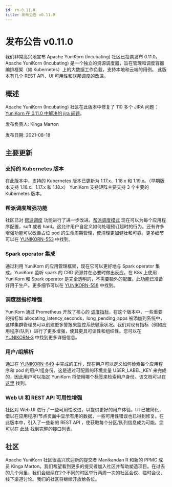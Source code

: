 ```yaml
---
id: rn-0.11.0 
title: 发布公告 v0.11.0
---
```


<!--
Licensed to the Apache Software Foundation (ASF) under one
or more contributor license agreements.  See the NOTICE file
distributed with this work for additional information
regarding copyright ownership.  The ASF licenses this file
to you under the Apache License, Version 2.0 (the
"License"); you may not use this file except in compliance
with the License.  You may obtain a copy of the License at

  http://www.apache.org/licenses/LICENSE-2.0

Unless required by applicable law or agreed to in writing,
software distributed under the License is distributed on an
"AS IS" BASIS, WITHOUT WARRANTIES OR CONDITIONS OF ANY
KIND, either express or implied.  See the License for the
specific language governing permissions and limitations
under the License.
-->
# 发布公告 v0.11.0
我们非常高兴地宣布 Apache YuniKorn (Incubating) 社区已投票发布 0.11.0。Apache YuniKorn (Incubating) 是一个独立的资源调度器，旨在管理和调度容器编排框架（如 Kubernetes）上的大数据工作负载，支持本地和云端的用例。
此版本有几个 REST API、UI 可用性和联邦调度的改进。

## 概述
Apache YuniKorn (Incubating) 社区在此版本中修复了 110 多个 JIRA 问题：[YuniKorn 在 0.11.0 中解决的 jira 问题](https://issues.apache.org/jira/issues/?filter=12350521)。

发布负责人: Kinga Marton

发布日期: 2021-08-18

## 主要更新

### 支持的 Kubernetes 版本
在此版本中，支持的 Kubernetes 版本已更新为 1.17.x、1.18.x 和 1.19.x。（早期版本支持 1.16.x、1.17.x 和 1.18.x） YuniKorn 支持矩阵主要支持 3 个主要的 Kubernetes 版本。

### 帮派调度增强功能
社区已对 [帮派调度](http://yunikorn.apache.org/zh-cn/docs/user_guide/gang_scheduling) 功能进行了进一步改进。[帮派调度模式](http://yunikorn.apache.org/zh-cn/docs/user_guide/gang_scheduling#帮派调度形式
) 现在可以为每个应用程序配置，soft 或者 hard。这允许用户自定义如何处理预订超时的行为。还有许多增强功能可以改善占位 pod 的生命周期管理，使清理更加健壮和可靠。更多细节可以在 [YUNIKORN-553](https://issues.apache.org/jira/browse/YUNIKORN-553) 中找到。

### Spark operator 集成
通过利用 YuniKorn 的应用管理框架，现在它可以更好地与 Spark operator 集成。YuniKorn 监听 spark 的 CRD 资源并在必要时做出反应。在 K8s 上使用 YuniKorn 和 Spark operator 是完全透明的，不需要额外的配置。此功能已准备好用于生产。更多细节可以在 [YUNIKORN-558](https://issues.apache.org/jira/browse/YUNIKORN-558) 中找到。

### 调度器指标增强
YuniKorn 通过 Prometheus 开放了核心的 [调度指标](http://yunikorn.apache.org/zh-cn/docs/next/performance/metrics)，在这个版本中，一些重要的指标如 allocating_latency_seconds，long_pending_apps 被添加到系统中，这样集群管理员可以创建更多警报来监控系统健康状况。我们对现有指标（例如应用程序/队列）进行了更多增强，使其更具可读性和组织性。您可以在 [YUNIKORN-3](https://issues.apache.org/jira/browse/YUNIKORN-3) 中找到更多详细信息。

### 用户/组解析
通过在 [YUNIKORN-649](https://issues.apache.org/jira/browse/YUNIKORN-649) 中完成的工作，现在用户可以定义如何检索每个应用程序和 pod 的用户/组身份。这是通过可配置的环境变量 USER_LABEL_KEY 来完成的，因此用户可以指定 YuniKorn 将使用哪个标签来检索用户身份。该文档可以在 [这里](http://yunikorn.apache.org/zh-cn/docs/next/user_guide/usergroup_resolution) 找到。

### Web UI 和 REST API 可用性增强
社区对 Web UI 进行了一些可用性改进，以提供更好的用户体验。UI 已被简化，借以在应用程序/节点页面中显示有用的数据，一些可用性错误也已得到修复。在此版本中，引入了一些新的 REST API ，使获取每个分区/队列信息成为可能。您可以在 [此处](http://yunikorn.apache.org/docs/api/scheduler) 找到完整的接口列表。

## 社区
Apache YuniKorn 社区很高兴欢迎新的提交者 Manikandan R 和新的 PPMC 成员 Kinga Marton。我们希望看到更多的提交者加入社区并帮助塑造项目。在过去的几个月里，我们会继续在2个不同的时区举行两周一次的社区会议、临时会议、线下渠道讨论。我们的社区将继续开放给各位。
